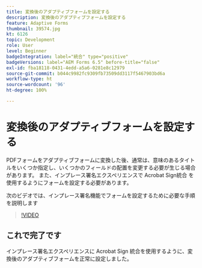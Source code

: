 ```yaml
---
title: 変換後のアダプティブフォームを設定する
description: 変換後のアダプティブフォームを設定する
feature: Adaptive Forms
thumbnail: 39574.jpg
kt: 6126
topic: Development
role: User
level: Beginner
badgeIntegration: label="統合" type="positive"
badgeVersions: label="AEM Forms 6.5" before-title="false"
exl-id: fba18118-0431-4edd-a5a6-0281e8c12979
source-git-commit: b044c9982fc9309fb73509dd3117f5467903bd6a
workflow-type: ht
source-wordcount: '96'
ht-degree: 100%

---
```


# 変換後のアダプティブフォームを設定する

PDFフォームをアダプティブフォームに変換した後、通常は、意味のあるタイトルをいくつか指定し、いくつかのフィールドの配置を変更する必要が生じる場合があります。 また、インプレース署名エクスペリエンスで Acrobat Sign統合 を使用するようにフォームを設定する必要があります。

次のビデオでは、インプレース署名機能でフォームを設定するために必要な手順を説明します

>[!VIDEO](https://video.tv.adobe.com/v/39574?quality=12&learn=on)

## これで完了です

インプレース署名エクスペリエンスに Acrobat Sign 統合を使用するように、変換後のアダプティブフォームを正常に設定しました。

